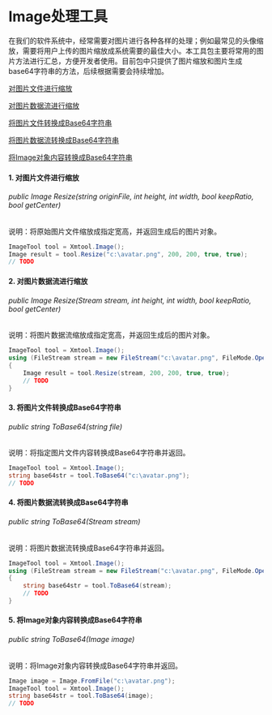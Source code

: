 # Image处理工具

在我们的软件系统中，经常需要对图片进行各种各样的处理；例如最常见的头像缩放，需要将用户上传的图片缩放成系统需要的最佳大小。本工具包主要将常用的图片方法进行汇总，方便开发者使用。目前包中只提供了图片缩放和图片生成base64字符串的方法，后续根据需要会持续增加。

[对图片文件进行缩放](#scale-from-file)

[对图片数据流进行缩放](#scale-from-stream)

[将图片文件转换成Base64字符串](#base64-from-file)

[将图片数据流转换成Base64字符串](#base64-from-stream)

[将Image对象内容转换成Base64字符串](#base64-from-image)



#### <a id="scale-from-file">1. 对图片文件进行缩放</a>

###### public Image Resize(string originFile, int height, int width, bool keepRatio, bool getCenter)

说明：将原始图片文件缩放成指定宽高，并返回生成后的图片对象。

```c#
ImageTool tool = Xmtool.Image();
Image result = tool.Resize("c:\avatar.png", 200, 200, true, true);
// TODO
```



#### <a id="scale-from-stream">2. 对图片数据流进行缩放</a>

###### public Image Resize(Stream stream, int height, int width, bool keepRatio, bool getCenter)

说明：将图片数据流缩放成指定宽高，并返回生成后的图片对象。

```c#
ImageTool tool = Xmtool.Image();
using (FileStream stream = new FileStream("c:\avatar.png", FileMode.Open, FileAccess.Read))
{ 
	Image result = tool.Resize(stream, 200, 200, true, true);
	// TODO
}
```



#### <a id="base64-from-file">3. 将图片文件转换成Base64字符串</a>

###### public string ToBase64(string file)

说明：将指定图片文件内容转换成Base64字符串并返回。

```c#
ImageTool tool = Xmtool.Image();
string base64str = tool.ToBase64("c:\avatar.png");
// TODO
```



#### <a id="base64-from-stream">4. 将图片数据流转换成Base64字符串</a>

###### public string ToBase64(Stream stream)

说明：将图片数据流转换成Base64字符串并返回。

```c#
ImageTool tool = Xmtool.Image();
using (FileStream stream = new FileStream("c:\avatar.png", FileMode.Open, FileAccess.Read))
{ 
	string base64str = tool.ToBase64(stream);
	// TODO
}
```



#### <a id="base64-from-image">5. 将Image对象内容转换成Base64字符串</a>

###### public string ToBase64(Image image)

说明：将Image对象内容转换成Base64字符串并返回。

```c#
Image image = Image.FromFile("c:\avatar.png");
ImageTool tool = Xmtool.Image();
string base64str = tool.ToBase64(image);
// TODO
```